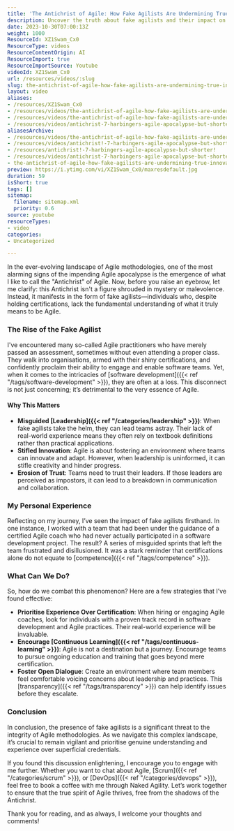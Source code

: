 ```yaml
---
title: 'The Antichrist of Agile: How Fake Agilists Are Undermining True Innovation'
description: Uncover the truth about fake agilists and their impact on Agile methodologies. Learn how to prioritise experience over certification for genuine success!
date: 2023-10-30T07:00:13Z
weight: 1000
ResourceId: XZ1Swam_Cx0
ResourceType: videos
ResourceContentOrigin: AI
ResourceImport: true
ResourceImportSource: Youtube
videoId: XZ1Swam_Cx0
url: /resources/videos/:slug
slug: the-antichrist-of-agile-how-fake-agilists-are-undermining-true-innovation-XZ1Swam_Cx0
layout: video
aliases:
- /resources/XZ1Swam_Cx0
- /resources/videos/the-antichrist-of-agile-how-fake-agilists-are-undermining-true-innovation-XZ1Swam_Cx0
- /resources/videos/the-antichrist-of-agile-how-fake-agilists-are-undermining-true-innovation
- /resources/videos/antichrist-7-harbingers-agile-apocalypse-but-shorter
aliasesArchive:
- /resources/videos/the-antichrist-of-agile-how-fake-agilists-are-undermining-true-innovation
- /resources/videos/antichrist!-7-harbingers-agile-apocalypse-but-shorter!
- /resources/antichrist!-7-harbingers-agile-apocalypse-but-shorter!
- /resources/videos/antichrist-7-harbingers-agile-apocalypse-but-shorter
- the-antichrist-of-agile-how-fake-agilists-are-undermining-true-innovation-XZ1Swam_Cx0
preview: https://i.ytimg.com/vi/XZ1Swam_Cx0/maxresdefault.jpg
duration: 59
isShort: true
tags: []
sitemap:
  filename: sitemap.xml
  priority: 0.6
source: youtube
resourceTypes:
- video
categories:
- Uncategorized

---
```

In the ever-evolving landscape of Agile methodologies, one of the most alarming signs of the impending Agile apocalypse is the emergence of what I like to call the "Antichrist" of Agile. Now, before you raise an eyebrow, let me clarify: this Antichrist isn't a figure shrouded in mystery or malevolence. Instead, it manifests in the form of fake agilists—individuals who, despite holding certifications, lack the fundamental understanding of what it truly means to be Agile.

### The Rise of the Fake Agilist

I've encountered many so-called Agile practitioners who have merely passed an assessment, sometimes without even attending a proper class. They walk into organisations, armed with their shiny certifications, and confidently proclaim their ability to engage and enable software teams. Yet, when it comes to the intricacies of [software development]({{< ref "/tags/software-development" >}}), they are often at a loss. This disconnect is not just concerning; it’s detrimental to the very essence of Agile.

#### Why This Matters

- **Misguided [Leadership]({{< ref "/categories/leadership" >}})**: When fake agilists take the helm, they can lead teams astray. Their lack of real-world experience means they often rely on textbook definitions rather than practical applications.
- **Stifled Innovation**: Agile is about fostering an environment where teams can innovate and adapt. However, when leadership is uninformed, it can stifle creativity and hinder progress.
- **Erosion of Trust**: Teams need to trust their leaders. If those leaders are perceived as impostors, it can lead to a breakdown in communication and collaboration.

### My Personal Experience

Reflecting on my journey, I’ve seen the impact of fake agilists firsthand. In one instance, I worked with a team that had been under the guidance of a certified Agile coach who had never actually participated in a software development project. The result? A series of misguided sprints that left the team frustrated and disillusioned. It was a stark reminder that certifications alone do not equate to [competence]({{< ref "/tags/competence" >}}).

### What Can We Do?

So, how do we combat this phenomenon? Here are a few strategies that I’ve found effective:

- **Prioritise Experience Over Certification**: When hiring or engaging Agile coaches, look for individuals with a proven track record in software development and Agile practices. Their real-world experience will be invaluable.
- **Encourage [Continuous Learning]({{< ref "/tags/continuous-learning" >}})**: Agile is not a destination but a journey. Encourage teams to pursue ongoing education and training that goes beyond mere certification.
- **Foster Open Dialogue**: Create an environment where team members feel comfortable voicing concerns about leadership and practices. This [transparency]({{< ref "/tags/transparency" >}}) can help identify issues before they escalate.

### Conclusion

In conclusion, the presence of fake agilists is a significant threat to the integrity of Agile methodologies. As we navigate this complex landscape, it’s crucial to remain vigilant and prioritise genuine understanding and experience over superficial credentials. 

If you found this discussion enlightening, I encourage you to engage with me further. Whether you want to chat about Agile, [Scrum]({{< ref "/categories/scrum" >}}), or [DevOps]({{< ref "/categories/devops" >}}), feel free to book a coffee with me through Naked Agility. Let’s work together to ensure that the true spirit of Agile thrives, free from the shadows of the Antichrist. 

Thank you for reading, and as always, I welcome your thoughts and comments!
